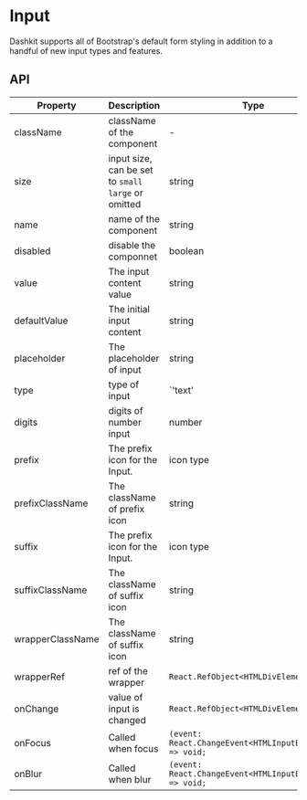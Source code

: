 # Input

Dashkit supports all of Bootstrap's default form styling in addition to a handful of new input types and features.

<div id="demos"></div>

## API

<div class="api-container">

| Property | Description | Type | Default |
| --- | --- | --- | --- |
| className | className of the component | - | - |
| size | input size, can be set to `small` `large` or omitted | string | default |
| name | name of the component | string | - |
| disabled | disable the componnet | boolean | false |
| value | The input content value | string | - |
| defaultValue | The initial input content | string | - |
| placeholder | The placeholder of input | string | - |
| type | type of input | `'text' | 'password' | 'number'` | text |
| digits | digits of number input | number | - |
| prefix | The prefix icon for the Input. | icon type | - |
| prefixClassName | The className of prefix icon | string | - |
| suffix | The prefix icon for the Input. | icon type | - |
| suffixClassName | The className of suffix icon | string | - |
| wrapperClassName | The className of suffix icon | string | - |
| wrapperRef | ref of the wrapper | `React.RefObject<HTMLDivElement>` | - |
| onChange | value of input is changed | `React.RefObject<HTMLDivElement>` | - |
| onFocus | Called when focus | `(event: React.ChangeEvent<HTMLInputElement>) => void;` | - |
| onBlur | Called when blur | `(event: React.ChangeEvent<HTMLInputElement>) => void;` | - |

</div>
